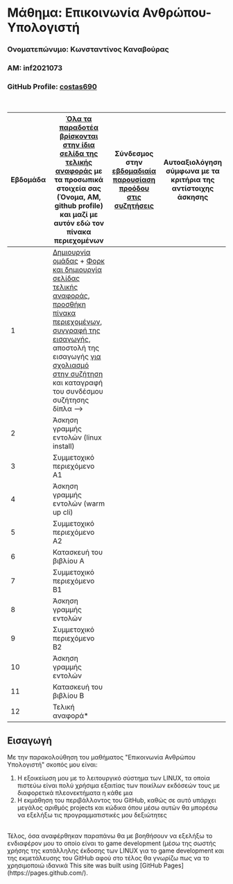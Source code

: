 # Μάθημα: Επικοινωνία Ανθρώπου-Υπολογιστή

### Ονοματεπώνυμο: Κωνσταντίνος Καναβούρας   
### ΑΜ: inf2021073  
### GitHub Profile: [costas690](https://github.com/costas690)  
<br />


| Εβδομάδα | [Όλα τα παραδοτέα βρίσκονται στην ίδια σελίδα της τελικής αναφοράς](https://courses-ionio.github.io/help/deliverables/) με τα προσωπικά στοιχεία σας (Όνομα, ΑΜ, github profile) και μαζί με αυτόν εδώ τον πίνακα περιεχομένων | Σύνδεσμος στην [εβδομαδιαία παρουσίαση προόδου στις συζητήσεις](https://github.com/courses-ionio/help/discussions/categories/show-and-tell) | Αυτοαξιολόγηση σύμφωνα με τα κριτήρια της αντίστοιχης άσκησης |
| --- | --- | --- | --- |
| 1 |  [Δημιουργία ομάδας](https://github.com/courses-ionio/hci/discussions/1794) + [Φορκ και δημιουργία σελίδας τελικής αναφοράς](https://courses-ionio.github.io/help/guide/), [προσθήκη πίνακα περιεχομένων](https://raw.githubusercontent.com/courses-ionio/hci/master/README.md), [συγγραφή της εισαγωγής](https://courses-ionio.github.io/help/intro/), αποστολή της εισαγωγής [για σχολιασμό στην συζήτηση](https://github.com/courses-ionio/help/discussions/categories/show-and-tell) και καταγραφή του συνδέσμου συζήτησης δίπλα --> | | |
| 2 | Άσκηση γραμμής εντολών (linux install) | | |
| 3 | Συμμετοχικό περιεχόμενο A1 | | |
| 4 | Άσκηση γραμμής εντολών (warm up cli) | | |
| 5 | Συμμετοχικό περιεχόμενο A2 | | |
| 6 | Κατασκευή του βιβλίου Α | | |
| 7 | Συμμετοχικό περιεχόμενο B1 | | |
| 8 | Άσκηση γραμμής εντολών | | |
| 9 | Συμμετοχικό περιεχόμενο B2 | | |
| 10 | Άσκηση γραμμής εντολών | | |
| 11 | Κατασκευή του βιβλίου Β | | |
| 12 | Τελική αναφορά* | | |

## Εισαγωγή 
Με την παρακολούθηση του μαθήματος "Επικοινωνία Ανθρώπου Υπολογιστή" σκοπός μου είναι:

1. Η εξοικείωση μου με το λειτουργικό σύστημα των LINUX, τα οποία πιστεύω είναι πολύ χρήσιμα εξαιτίας των ποικίλων εκδόσεών τους με διαφορετικά πλεονεκτήματα η κάθε μια
2. Η εκμάθηση του περιβάλλοντος του GitHub, καθώς σε αυτό υπάρχει μεγάλος αριθμός projects και κώδικα όπου μέσω αυτών θα μπορέσω να εξελήξω τις προγραμματιστικές μου δεξιώτητες  
<br />
Τέλος, όσα αναφέρθηκαν παραπάνω θα με βοηθήσουν να εξελήξω το ενδιαφέρον μου το οποίο είναι το game development (μέσω της σωστής χρήσης της κατάλληλης έκδοσης των LINUX για το game development και της εκμετάλευσης του GitHub αφού στο τέλος θα γνωρίζω πως να το χρησιμοποιώ ιδανικά
This site was built using [GitHub Pages](https://pages.github.com/).
